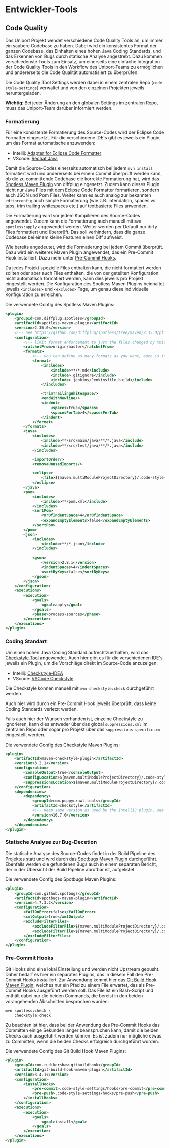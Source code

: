 # Entwickler-Tools

## Code Quality

Das Uniport Projekt wendet verschiedene Code Quality Tools an, um immer ein saubere Codebase zu haben. Dabei wird ein konsistentes Format der ganzen Codebase, das Einhalten eines hohen Java Coding Standards, und das Erkennen von Bugs durch statische Analyse angestrebt. Dazu kommen verschiedenste Tools zum Einsatz, um einerseits eine einfache Integration der Code Quality Tools in den Workflow des Uniport-Teams zu ermöglichen und andererseits die Code Qualität automatisiert zu überprüfen.

Die Code Quality Tool Settings werden dabei in einem zentralen Repo (`code-style-settings`) verwaltet und von den einzelnen Projekten jeweils heruntergeladen.

**Wichtig**: Bei jeder Änderung an den globalen Settings im zentralen Repo, muss das Uniport-Team darüber informiert werden.

### Formatierung

Für eine konsistente Formatierung des Source-Codes wird der Eclipse Code Formatter eingesetzt. Für die verschiedene IDE's gibt es jeweils ein Plugin, um das Format automatische anzuwenden:

- Intellij: [Adapter for Eclipse Code Formatter](https://plugins.jetbrains.com/plugin/6546-adapter-for-eclipse-code-formatter)
- VScode: [Redhat Java](https://marketplace.visualstudio.com/items?itemName=redhat.java)

Damit die Source-Codes einerseits automatisch bei jedem `mvn install` formatiert wird und andererseits bei einem Commit überprüft werden kann, ob die zu committende Codebase die korrekte Formatierung hat, wird das [Spotless Maven Plugin](https://github.com/diffplug/spotless) von diffplug eingesetzt. Zudem kann dieses Plugin nicht nur Java Files mit dem Eclipse Code Formatter formatieren, sondern auch JSON und Pom Files. Weiter kann es auch analog zur bekannten `editorconfig` auch simple Formatierung (wie z.B. intendation, spaces vs tabs, trim trailing whitespaces etc.) auf textbasierte Files anwenden.

Die Formatierung wird vor jedem Kompilieren des Source-Codes angewendet. Zudem kann die Formatierung auch manuell mit `mvn spotless:apply` angewendet werden. Weiter werden per Default nur dirty Files formattiert und überprüft. Das soll verhindern, dass die ganze Codebase bei einem kleine Featuren einen Diff aufweist.

Wie bereits angedeutet, wird die Formatierung bei jedem Commit überprüft. Dazu wird ein weiteres Maven Plugin angewendet, das ein Pre-Commit Hook installiert. Dazu mehr unter [Pre-Commit Hooks](#pre-commit-hooks).

Da jedes Projekt spezielle Files enthalten kann, die nicht formatiert werden sollten oder aber auch Files enthalten, die von der geteilten Konfiguration nicht automatisch formatiert werden, kann dies jeweils pro Projekt eingestellt werden. Die Konfiguration des Spotless Maven Plugins beinhaltet jeweils `<includes>` und `<excludes>` Tags, um genau diese individuelle Konfiguration zu erreichen.

Die verwendete Config des Spotless Maven Plugins:

```xml
<plugin>
    <groupId>com.diffplug.spotless</groupId>
    <artifactId>spotless-maven-plugin</artifactId>
    <version>2.35.0</version>
    <!-- See https://github.com/diffplug/spotless/tree/maven/2.35.0/plugin-maven -->
    <configuration>
        <!-- limit format enforcement to just the files changed by this feature branch -->
        <ratchetFrom>origin/master</ratchetFrom>
        <formats>
            <!-- you can define as many formats as you want, each is independent -->
            <format>
                <includes>
                    <include>**/*.md</include>
                    <include>.gitignore</include>
                    <include>.jenkins/Jenkinsfile.build</include>
                </includes>

                <trimTrailingWhitespace/>
                <endWithNewline/>
                <indent>
                    <spaces>true</spaces>
                    <spacesPerTab>4</spacesPerTab>
                </indent>
            </format>
        </formats>
        <java>
            <includes>
                <include>**/src/main/java/**/*.java</include>
                <include>**/src/test/java/**/*.java</include>
            </includes>

            <importOrder/>
            <removeUnusedImports/>

            <eclipse>
                <file>${maven.multiModuleProjectDirectory}/.code-style-settings/portal-java-formatter.xml</file>
            </eclipse>
        </java>
        <pom>
            <includes>
                <include>**/pom.xml</include>
            </includes>
            <sortPom>
                <nrOfIndentSpace>4</nrOfIndentSpace>
                <expandEmptyElements>false</expandEmptyElements>
            </sortPom>
        </pom>
        <json>
            <includes>
                <include>**/*.json</include>
            </includes>

            <gson>
                <version>2.8.1</version>
                <indentSpaces>4</indentSpaces>
                <sortByKeys>false</sortByKeys>
            </gson>
        </json>
    </configuration>
    <executions>
        <execution>
            <goals>
                <goal>apply</goal>
            </goals>
            <phase>process-sources</phase>
        </execution>
    </executions>
</plugin>
```

### Coding Standart

Um einen hohen Java Coding Standard aufrechtzuerhalten, wird das [Checkstyle Tool](https://checkstyle.org/) angewendet. Auch hier gibt es für die verschiedenen IDE's jeweils ein Plugin, um die Vorschläge direkt im Source-Code anzuzeigen:

- Intellij: [Checkstyle-IDEA](https://plugins.jetbrains.com/plugin/1065-checkstyle-idea)
- VScode: [VSCode Checkstyle](https://marketplace.visualstudio.com/items?itemName=shengchen.vscode-checkstyle)

Die Checkstyle können manuell mit `mvn checkstyle:check` durchgeführt werden.

Auch hier wird durch ein Pre-Commit Hook jeweils überprüft, dass keine Coding Standards verletzt werden.

Falls auch hier der Wunsch vorhanden ist, einzelne Checkstyle zu ignorieren, kann dies entweder über das global `suppressions.xml` im zentralen Repo oder sogar pro Projekt über das `suppressions-specific.xm` eingestellt werden.

Die verwendete Config des Checkstyle Maven Plugins:

```xml
<plugin>
    <artifactId>maven-checkstyle-plugin</artifactId>
    <version>3.2.1</version>
    <configuration>
        <consoleOutput>true</consoleOutput>
        <configLocation>${maven.multiModuleProjectDirectory}/.code-style-settings/checkstyle/config.xml</configLocation>
        <suppressionsLocation>${maven.multiModuleProjectDirectory}/.code-style-settings/checkstyle/suppressions.xml</suppressionsLocation>
    </configuration>
    <dependencies>
        <dependency>
            <groupId>com.puppycrawl.tools</groupId>
            <artifactId>checkstyle</artifactId>
            <!-- Keep same version as used by the IntelliJ plugin, see IntelliJ IDEA > Preferences > Tools > Checkstyle -->
            <version>10.7.0</version>
        </dependency>
    </dependencies>
</plugin>
```

### Statische Analyse zur Bug-Decetion

Die statische Analyse des Source-Codes findet in der Build Pipeline des Projektes statt und wird durch das [Spotbugs Maven Plugin](https://spotbugs.github.io/) durchgeführt. Ebenfalls werden die gefundenen Bugs auch in einem separaten Bericht, der in der Übersicht der Build Pipeline abrufbar ist, aufgelistet.

Die verwendete Config des Spotbugs Maven Plugins:

```xml
<plugin>
    <groupId>com.github.spotbugs</groupId>
    <artifactId>spotbugs-maven-plugin</artifactId>
    <version>4.7.3.2</version>
    <configuration>
        <failOnError>false</failOnError>
        <xmlOutput>true</xmlOutput>
        <excludeFilterFiles>
            <excludeFilterFile>${maven.multiModuleProjectDirectory}/.code-style-settings/spotbugs/exclude.xml</excludeFilterFile>
            <excludeFilterFile>${maven.multiModuleProjectDirectory}/.code-style-settings/spotbugs/exclude-specific.xml</excludeFilterFile>
        </excludeFilterFiles>
    </configuration>
</plugin>
```

### Pre-Commit Hooks

Git Hooks sind eine lokal Einstellung und werden nicht Upstream gepusht. Daher bedarf es hier ein separates Plugins, das in diesem Fall den Pre-Commit Hooks installiert. Zur Anwendung kommt hier das [Git Build Hook Maven Plugin](https://github.com/rudikershaw/git-build-hook), welches nur ein Pfad zu einem File erwartet, das als Pre-Commit Hooks ausgeführt werden soll. Das File ist ein Bash-Script und enthält dabei nur die beiden Commands, die bereist in den beiden vorangehenden Abschnitten besprochen wurden:

```bash
mvn spotless:check \
    checkstyle:check
```

Zu beachten ist hier, dass bei der Anwendung des Pre-Commit Hooks das Committen einige Sekunden länger beanspruchen kann, damit die beiden Checks auch ausgeführt werden können. Es ist zudem nur mögliche etwas zu Committen, wenn die beiden Checks erfolgreich durchgeführt wurden.

Die verwendete Config des Git Build Hook Maven Plugins:

```xml
<plugin>
    <groupId>com.rudikershaw.gitbuildhook</groupId>
    <artifactId>git-build-hook-maven-plugin</artifactId>
    <version>3.4.1</version>
    <configuration>
        <installHooks>
            <pre-commit>.code-style-settings/hooks/pre-commit</pre-commit>
            <pre-push>.code-style-settings/hooks/pre-push</pre-push>
        </installHooks>
    </configuration>
    <executions>
        <execution>
            <goals>
                <goal>install</goal>
            </goals>
        </execution>
    </executions>
</plugin>
```
